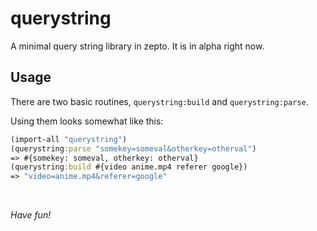 # querystring

A minimal query string library in zepto. It is in alpha right now.

## Usage

There are two basic routines, `querystring:build` and `querystring:parse`.

Using them looks somewhat like this:
```clojure
(import-all "querystring")
(querystring:parse "somekey=someval&otherkey=otherval")
=> #{somekey: someval, otherkey: otherval}
(querystring:build #{video anime.mp4 referer google})
=> "video=anime.mp4&referer=google"
```

<br/>

*Have fun!*
